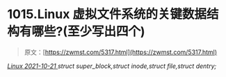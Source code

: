<!--yml
category: 未分类
date: 0001-01-01 00:00:00
-->

# 1015.Linux 虚拟文件系统的关键数据结构有哪些?(至少写出四个)

> 原文：[https://zwmst.com/5317.html](https://zwmst.com/5317.html)

   [ *Linux* ](https://zwmst.com/linux)*[ <time datetime="2021-10-21T23:38:20+08:00"> 2021-10-21 </time> ](https://zwmst.com/5317.html)  struct super_block,struct inode,struct file,struct dentry;*